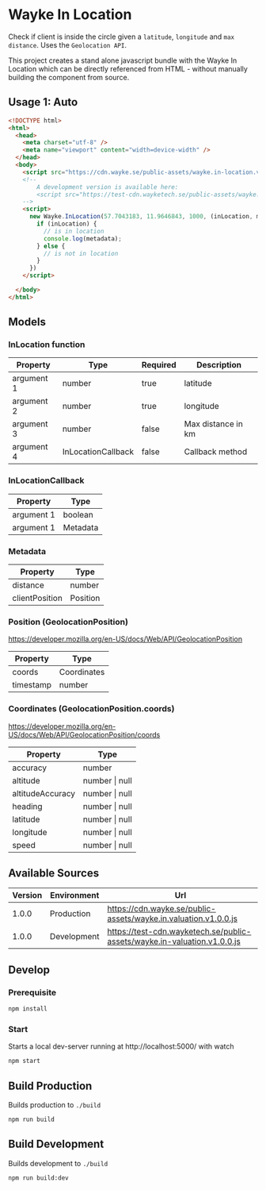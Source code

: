 # Wayke In Location

Check if client is inside the circle given a `latitude`, `longitude` and `max distance`. Uses the `Geolocation API`.

This project creates a stand alone javascript bundle with the Wayke In Location which can be directly referenced from HTML - without manually building the component from source.


## Usage 1: Auto

```html
<!DOCTYPE html>
<html>
  <head>
    <meta charset="utf-8" />
    <meta name="viewport" content="width=device-width" />
  </head>
  <body>
    <script src="https://cdn.wayke.se/public-assets/wayke.in-location.v1.0.0.js"></script>
    <!--
        A development version is available here:
        <script src="https://test-cdn.wayketech.se/public-assets/wayke.in-location.v1.0.0.js"></script>
    -->
    <script>
      new Wayke.InLocation(57.7043183, 11.9646843, 1000, (inLocation, metadata) => {
        if (inLocation) {
          // is in location
          console.log(metadata);
        } else {
          // is not in location
        }
      })
    </script>

  </body>
</html>
```

## Models
### InLocation function

| Property   | Type               | Required | Description        |
|------------|--------------------|----------|--------------------|
| argument 1 | number             | true     | latitude           |
| argument 2 | number             | true     | longitude          |
| argument 3 | number             | false    | Max distance in km |
| argument 4 | InLocationCallback | false    | Callback method    |

### InLocationCallback
| Property     | Type     |
|--------------|----------|
| argument 1   | boolean  |
| argument 1   | Metadata |

### Metadata
| Property       | Type     |
|----------------|----------|
| distance       | number   |
| clientPosition | Position |

### Position (GeolocationPosition)
https://developer.mozilla.org/en-US/docs/Web/API/GeolocationPosition

| Property  | Type        |
|-----------|-------------|
| coords    | Coordinates |
| timestamp | number      |


### Coordinates (GeolocationPosition.coords)
https://developer.mozilla.org/en-US/docs/Web/API/GeolocationPosition/coords

| Property         | Type        |
|------------------|-------------|
| accuracy         | number      |
| altitude         | number \| null |
| altitudeAccuracy | number \| null |
| heading          | number \| null |
| latitude         | number \| null |
| longitude        | number \| null |
| speed            | number \| null |



## Available Sources
| Version | Environment | Url                                                                   |
|---------|-------------|-----------------------------------------------------------------------|
| 1.0.0   | Production  | https://cdn.wayke.se/public-assets/wayke.in.valuation.v1.0.0.js          |
| 1.0.0   | Development | https://test-cdn.wayketech.se/public-assets/wayke.in-valuation.v1.0.0.js |

## Develop

### Prerequisite
```bash
npm install
```
### Start

Starts a local dev-server running at http://localhost:5000/ with watch

```bash
npm start
```

## Build Production

Builds production to `./build`

```bash
npm run build
```

## Build Development

Builds development to `./build`

```bash
npm run build:dev
```